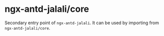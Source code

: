 # ngx-antd-jalali/core

Secondary entry point of `ngx-antd-jalali`. It can be used by importing from `ngx-antd-jalali/core`.
